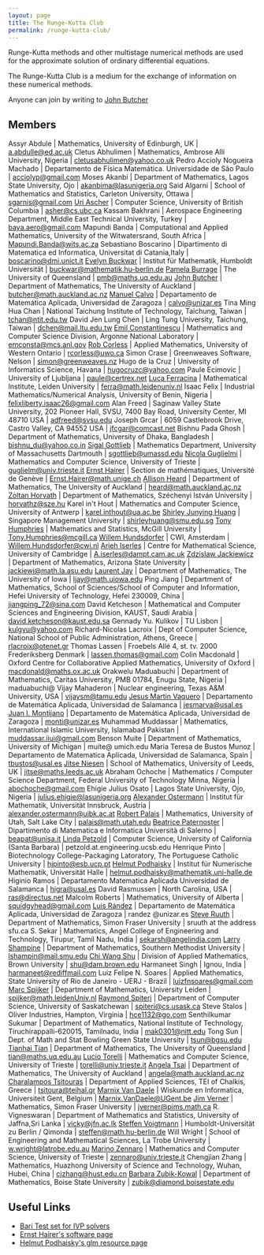 ```yaml
---
layout: page
title: The Runge-Kutta Club
permalink: /runge-kutta-club/
---
```


Runge-Kutta methods and other multistage numerical methods are used  
for the approximate solution of ordinary differential equations.  

The Runge-Kutta Club is a medium for the exchange of information on  
these numerical methods.  

Anyone can join by writing to [John Butcher](http://www.jcbutcher.com/)

## Members

Assyr Abdule | Mathematics, University of Edinburgh, UK | a.abdulle@ed.ac.uk
Cletus Abhulimen | Mathematics, Ambrose Alli University, Nigeria | cletusabhulimen@yahoo.co.uk
Pedro Accioly Nogueira Machado | Departamento de Física Matemática. Universidade de São Paulo | acciolyp@gmail.com
Moses Akanbi | Department of Mathematics, Lagos State University, Ojo | akanbima@lasunigeria.org
Said Algarni | School of Mathematics and Statistics, Carleton University, Ottawa | sgarnis@gmail.com
[Uri Ascher](http://www.cs.ubc.ca/~ascher) | Computer Science, University of British Columbia | asher@cs.ubc.ca
Kassam Bakhrani | Aerospace Engineering Department, Middle East Technical University, Turkey | baya.aero@gmail.com
Mapundi Banda | Computational and Applied Mathematics, University of the Witwatersrand, South Africa | Mapundi.Banda@wits.ac.za
Sebastiano Boscarino | Dipartimento di Matematica ed Informatica, Universitat di Catania,Italy | boscarino@dmi.unict.it
[Evelyn Buckwar](http://wws.mathematik.hu-berlin.de/~buckwar) | Institut für Mathematik, Humboldt Universität | buckwar@mathematik.hu-berlin.de
[Pamela Burrage](http://www.acmc.uq.edu.au/~pmb) | The University of Queensland | pmb@maths.uq.edu.au
[John Butcher](http://www.math.auckland.ac.nz/~butcher) | Department of Mathematics, The University of Auckland | butcher@math.auckland.ac.nz
[Manuel Calvo](http://pcmap.unizar.es/~manuel_calvo/) | Departamento de Matemática Aplicada, Universidad de Zaragoza | calvo@unizar.es
Tina Ming Hua Chan | National Taichung Institute of Technology, Taichung, Taiwan | tchan@ntit.edu.tw
David Jen Lung Chen | Ling Tung University, Taichung, Taiwan | dchen@mail.ltu.edu.tw
[Emil Constantinescu](http://www.mcs.anl.gov/~emconsta) | Mathematics and Computer Science Division, Argonne National Laboratory | emconsta@mcs.anl.gov
[Rob Corless](http://www.apmaths.uwo.ca/people/rcorless.shtml) | Applied Mathematics, University of Western Ontario | rcorless@uwo.ca
Simon Crase | Greenweaves Software, Nelson | simon@greenweaves.nz
Hugo de la Cruz | University of Informatics Science, Havana | hugocruzc@yahoo.com
Paule Ecimovic | University of Ljubljana | paule@certrex.net
[Luca Ferracina](http://www.math.leidenuniv.nl/~ferra) | Mathematical Institute, Leiden University | ferra@math.leidenuniv.nl
Isaac Felix | Industrial Mathematics/Numerical Analysis, University of Benin, Nigeria | felixliberty.isaac26@gmail.com
Alan Freed | Saginaw Valley State University, 202 Pioneer Hall, SVSU, 7400 Bay Road, University Center, MI 48710 USA | adfreed@svsu.edu
Joseph Grcar | 6059 Castlebrook Drive, Castro Valley, CA 94552 USA | jfcgar@comcast.net
Bishnu Pada Ghosh | Department of Mathematics, University of Dhaka, Bangladesh | bishnu_du@yahoo.co.in
[Sigal Gottlieb](http://www.umassd.edu/cas/mathematics/people/gottlieb/welcome.cfm) | Mathematics Department, University of Massachusetts Dartmouth | sgottlieb@umassd.edu
[Nicola Guglielmi](http://univaq.it/~guglielm/guglielmi_eng.html) | Mathematics and Computer Science, University of Trieste | guglielm@univ.trieste.it
[Ernst Hairer](http://www.unige.ch/math/folks/hairer) | Section de mathématiques, Université de Genève | Ernst.Hairer@math.unige.ch
[Allison Heard](http://www.math.auckland.ac.nz/Directory/profile.php?upi=ahea002) | Department of Mathematics, The University of Auckland | heard@math.auckland.ac.nz
[Zoltan Horvath](http://www.sze.hu/~horvathz) | Department of Mathematics, Széchenyi István University | horvathz@sze.hu
Karel in't Hout | Mathematics and Computer Science, University of Antwerp | karel.inthout@ua.ac.be
[Shirley Junying Huang](http://www.mysmu.edu/faculty/shirleyhuang/) | Singapore Management University | shirleyhuang@smu.edu.sg
[Tony Humphries](http://www.math.mcgill.ca/humphries/) | Mathematics and Statistics, McGill University | Tony.Humphries@mcgill.ca
[Willem Hundsdorfer](http://homepages.cwi.nl/~willem/willem.html) | CWI, Amsterdam | Willem.Hundsdorfer@cwi.nl
[Arieh Iserles](http://www.damtp.cam.ac.uk/user/na/people/Arieh) | Centre for Mathematical Science, University of Cambridge | A.iserles@dampt.cam.ac.uk
[Zdzislaw Jackiewicz](http://math.la.asu.edu/~jackiewi/zdzislaw.html) | Department of Mathematics, Arizona State University | jackiewi@math.la.asu.edu
[Laurent Jay](http://www.math.uiowa.edu/~ljay) | Department of Mathematics, The University of Iowa | ljay@math.uiowa.edu
Ping Jiang | Department of Mathematics, School of Sciences/School of Computer and Information, Hefei University of Technology, Hefei 230009, China | jiangping_72@sina.com
David Ketcheson | Mathematical and Computer Sciences and Engineering Division, KAUST, Saudi Arabia | david.ketcheson@kaust.edu.sa
Gennady Yu. Kulikov | TU Lisbon | kulgyu@yahoo.com
Richard-Nicolas Lacroix | Dept of Computer Science, National School of Public Administration, Athens, Greece | rlacroix@otenet.gr
Thomas Lassen | Froebels Allé 4, st. tv. 2000 Frederiksberg Denmark | lassen.thomas@gmail.com
Colin Macdonald | Oxford Centre for Collaborative Applied Mathematics, University of Oxford | macdonald@maths.ox.ac.uk
Orakwelu Maduabuchi | Department of Mathematics, Caritas University, PMB 01784, Enugu State, Nigeria | maduabuchi@
Vijay Mahaderon | Nuclear engineering, Texas A&M University, USA | vijaysm@tamu.edu
[Jesus Martin Vaquero](http://web.usal.es/~jesmarva/) | Departamento de Matemática Aplicada, Universidad de Salamanca | jesmarva@usal.es
[Juan I. Montijano](http://pcmap.unizar.es/~monti/) | Departamento de Matemática Aplicada, Universidad de Zaragoza | monti@unizar.es
Muhammad Muddassar | Mathematics, International Islamic University, Islamabad Pakistan | muddassar.iiui@gmail.com
Benson Muite | Department of Mathematics, University of Michigan | muite@ umich.edu
Maria Teresa de Bustos Munoz | Departamento de Matematica Aplicada, Universidad de Salamanca, Spain | tbustos@usal.es
[Jitse Niesen](http://www.amsta.leeds.ac.uk/~jitse) | School of Mathematics, University of Leeds, UK | jitse@maths.leeds.ac.uk
Abraham Ochoche | Mathematics / Computer Science Department, Federal University of Technology Minna, Nigeria | abochoche@gmail.com
Ehigie Julius Osato | Lagos State University, Ojo, Nigeria | julius.ehigie@lasunigeria.org
[Alexander Ostermann](http://techmath.uibk.ac.at/numbau/alex/) | Institut für Mathematik, Universität Innsbruck, Austria | alexander.ostermann@uibk.ac.at
[Robert Palais](tp://www.math.utah.edu/~palais/) | Mathematics, University of Utah, Salt Lake City | palais@math.utah.edu
[Beatrice Paternoster](http://www.dmi.unisa.it/people/paternoster) | Dipartimento di Matematica e Informatica Università di Salerno | beapat@unisa.it
[Linda Petzold](http://www.me.ucsb.edu/dept_site/people/new_faculty_pages/petzold_page.html) | Computer Science, University of California (Santa Barbara) | petzold.at.engineering.ucsb.edu
Henrique Pinto | Biotechnology College-Packaging Latoratory, The Portuguese Catholic University | hjpinto@esb.ucp.pt
[Helmut Podhaisky](http://sim.mathematik.uni-halle.de/helmut) | Institut für Numerische Mathematik, Universität Halle | helmut.podhaisky@mathematik.uni-halle.de
Higinio Ramos | Departamento Matematica Aplicada Universidad de Salamanca | higra@usal.es
David Rasmussen | North Carolina, USA | ras@directus.net
Malcolm Roberts | Mathematics, University of Alberta | squidgyhead@gmail.com
[Luis Rández](http://pcmap.unizar.es/~pilar/) | Departamento de Matemática Aplicada, Universidad de Zaragoza | randez @unizar.es
[Steve Ruuth](http://www.math.sfu.ca/~sruuth) | Department of Mathematics, Simon Fraser University | sruuth at the address sfu.ca
S. Sekar | Mathematics, Angel College of Engineering and Technology, Tirupur, Tamil Nadu, India | sekarsh@angelindia.com
[Larry Shampine](http://faculty.smu.edu/lshampin) | Department of Mathematics, Southern Methodist University | lshampin@mail.smu.edu
[Chi Wang Shu](http://www.dam.brown.edu/people/shu/home.html) | Division of Applied Mathematics, Brown University | shu@dam.brown.edu
Harmaneet Singh | Ignou, India | harmaneet@rediffmail.com
Luiz Felipe N. Soares | Applied Mathematics, State University of Rio de Janeiro - UERJ - Brazil | luizfnsoares@gmail.com
[Marc Spijker](http://www.math.leidenuniv.nl/~spijker) | Department of Mathematics, University Leiden | spijker@math.leidenUniv.nl
[Raymond Spiteri](http://www.cs.usask.ca/faculty/spiteri) | Department of Computer Science, University of Saskatchewan | spiteri@cs.usask.ca
Steve Stalos | Oliver Industries, Hampton, Virginia | hce1132@go.com
Senthilkumar Sukumar | Department of Mathematics, National Institute of Technology, Tiruchirappalli-620015, Tamilnadu, India | mak0301@nitt.edu
Tong Sun | Dept. of Math and Stat Bowling Green State University | tsun@bgsu.edu
[Tianhai Tian](http://www.acmc.uq.edu.au/~tian) | Department of Mathematics, The University of Queensland | tian@maths.uq.edu.au
[Lucio Torelli](http://www.dmi.units.it/~torelli/torelli_english.html) | Mathematics and Computer Science, University of Trieste | torelli@univ.trieste.it
[Angela Tsai](http://www.math.auckland.ac.nz/Directory/profile.php?upi=ytsa001) | Department of Mathematics, The University of Auckland | angela@math.auckland.ac.nz
[Charalampos Tsitouras](http://users.ntua.gr/tsitoura/) | Department of Applied Sciences, TEI of Chalkis, Greece | tsitoura@teihal.gr
[Marnix Van Daele](http://users.ugent.be/~mvdaele) | Wiskunde en Informatica, Universiteit Gent, Belgium | Marnix.VanDaele@UGent.be
[Jim Verner](http://www.math.sfu.ca/people/profile.php?ID=verner_j) | Mathematics, Simon Fraser University | jverner@pims.math.ca
R. Vigneswaran | Department of Mathematics and Statistics, University of Jaffna,Sri Lanka | vicky@jfn.ac.lk
[Steffen Voigtmann](http://www.math.hu-berlin.de/~steffen) | Humboldt-Universität zu Berlin / Qimonda | steffen@math.hu-berlin.de
Will Wright | School of Engineering and Mathematical Sciences, La Trobe University | w.wright@latrobe.edu.au
[Marino Zennaro](http://www.dmi.units.it/~zennaro) | Mathematics and Computer Science, University of Trieste | zennaro@univ.trieste.it
Chengjian Zhang | Mathematics, Huazhong University of Science and Technology, Wuhan, Hubei, China | cjzhang@hust.edu.cn
[Barbara Zubik-Kowal](http://math.boisestate.edu/~zubik) | Department of Mathematics, Boise State University | zubik@diamond.boisestate.edu

## Useful Links

*   [Bari Test set for IVP solvers](http://pitagora.dm.uniba.it/~testset)
*   [Ernst Hairer's software page](http://www.unige.ch/~hairer/software.html)
*   [Helmut Podhaisky's glm resource page](http://www.math.auckland.ac.nz/~hpod/atlas/)
